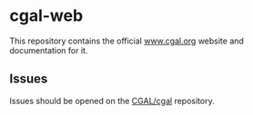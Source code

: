 # cgal-web #

This repository contains the official www.cgal.org website and documentation for it.

## Issues ##
 
Issues should be opened on the [CGAL/cgal](https://github.com/CGAL/cgal/issues) repository.
